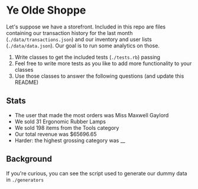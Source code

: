 # Ye Olde Shoppe

Let's suppose we have a storefront. Included in this repo are files containing our transaction history for the last month (`./data/transactions.json`) and our inventory and user lists (`./data/data.json`). Our goal is to run some analytics on those.

1. Write classes to get the included tests (`./tests.rb`) passing
1. Feel free to write more tests as you like to add more functionality to your classes
1. Use those classes to answer the following questions (and update this README)

## Stats

* The user that made the most orders was Miss Maxwell Gaylord
* We sold 31 Ergonomic Rubber Lamps
* We sold 198 items from the Tools category
* Our total revenue was $65696.65
* Harder: the highest grossing category was __

## Background

If you're curious, you can see the script used to generate our dummy data in `./generators`
